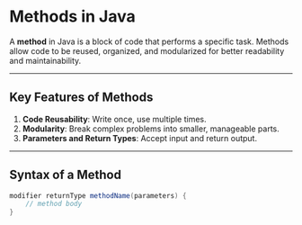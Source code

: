# Methods in Java

A **method** in Java is a block of code that performs a specific task. Methods allow code to be reused, organized, and modularized for better readability and maintainability.

---

## Key Features of Methods
1. **Code Reusability**: Write once, use multiple times.
2. **Modularity**: Break complex problems into smaller, manageable parts.
3. **Parameters and Return Types**: Accept input and return output.

---

## Syntax of a Method
```java
modifier returnType methodName(parameters) {
    // method body
}
```